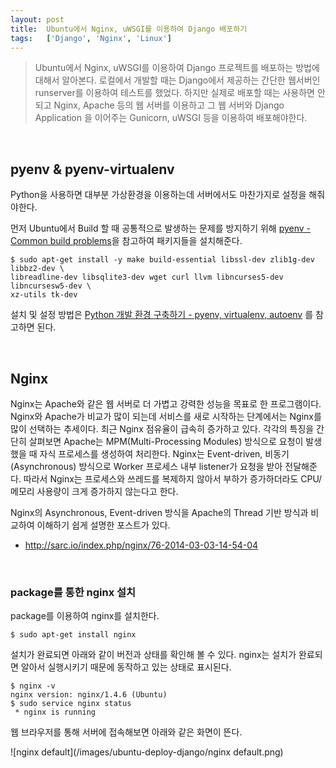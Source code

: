 ```yaml
---
layout: post
title:  Ubuntu에서 Nginx, uWSGI를 이용하여 Django 배포하기
tags:   ['Django', 'Nginx', 'Linux']
---
```


> Ubuntu에서 Nginx, uWSGI를 이용하여 Django 프로젝트를 배포하는 방법에 대해서 알아본다. 로컬에서 개발할 때는 Django에서 제공하는 간단한 웹서버인 runserver를 이용하여 테스트를 했었다. 하지만 실제로 배포할 때는 사용하면 안되고 Nginx, Apache 등의 웹 서버를 이용하고 그 웹 서버와 Django Application 을 이어주는 Gunicorn, uWSGI 등을 이용하여 배포해야한다.  

<br/>  

## pyenv & pyenv-virtualenv  

Python을 사용하면 대부분 가상환경을 이용하는데 서버에서도 마찬가지로 설정을 해줘야한다.  

먼저 Ubuntu에서 Build 할 때 공통적으로 발생하는 문제를 방지하기 위해 [pyenv - Common build problems](https://github.com/pyenv/pyenv/wiki/Common-build-problems)을 참고하여 패키지들을 설치해준다.  

```
$ sudo apt-get install -y make build-essential libssl-dev zlib1g-dev libbz2-dev \
libreadline-dev libsqlite3-dev wget curl llvm libncurses5-dev libncursesw5-dev \
xz-utils tk-dev
```  

설치 및 설정 방법은 [Python 개발 환경 구축하기 - pyenv, virtualenv, autoenv](https://cjh5414.github.io/python-%EA%B0%9C%EB%B0%9C%ED%99%98%EA%B2%BD%EA%B5%AC%EC%B6%95/) 를 참고하면 된다.  

<br/>

## Nginx  

Nginx는 Apache와 같은 웹 서버로 더 가볍고 강력한 성능을 목표로 한 프로그램이다. Nginx와 Apache가 비교가 많이 되는데 서비스를 새로 시작하는 단계에서는 Nginx를 많이 선택하는 추세이다. 최근 Nginx 점유율이 급속히 증가하고 있다. 각각의 특징을 간단히 살펴보면 Apache는 MPM(Multi-Processing Modules) 방식으로 요청이 발생 했을 때 자식 프로세스를 생성하여 처리한다. Nginx는 Event-driven, 비동기(Asynchronous) 방식으로 Worker 프로세스 내부 listener가 요청을 받아 전달해준다. 따라서 Nginx는 프로세스와 쓰레드를 복제하지 않아서 부하가 증가하더라도 CPU/메모리 사용량이 크게 증가하지 않는다고 한다.  

Nginx의 Asynchronous, Event-driven 방식을 Apache의 Thread 기반 방식과 비교하여 이해하기 쉽게 설명한 포스트가 있다.  

- <http://sarc.io/index.php/nginx/76-2014-03-03-14-54-04>   

<br/>  

### package를 통한 nginx 설치  

package를 이용하여 nginx를 설치한다.  

```
$ sudo apt-get install nginx
```   

설치가 완료되면 아래와 같이 버전과 상태를 확인해 볼 수 있다. nginx는 설치가 완료되면 알아서 실행시키기 때문에 동작하고 있는 상태로 표시된다.    

```
$ nginx -v
nginx version: nginx/1.4.6 (Ubuntu)
$ sudo service nginx status
 * nginx is running
```  

웹 브라우저를 통해 서버에 접속해보면 아래와 같은 화면이 뜬다.  

![nginx default](/images/ubuntu-deploy-django/nginx default.png)   

<br/>  
